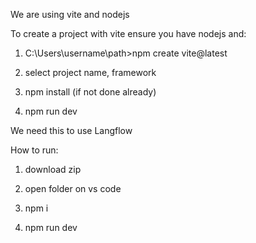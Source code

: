 We are using vite and nodejs

To create a project with vite ensure you have nodejs and:

1) C:\Users\username\path>npm create vite@latest

2) select project name, framework

3) npm install (if not done already)

4) npm run dev

We need this to use Langflow

How to run:

1) download zip

2) open folder on vs code

3) npm i

4) npm run dev
